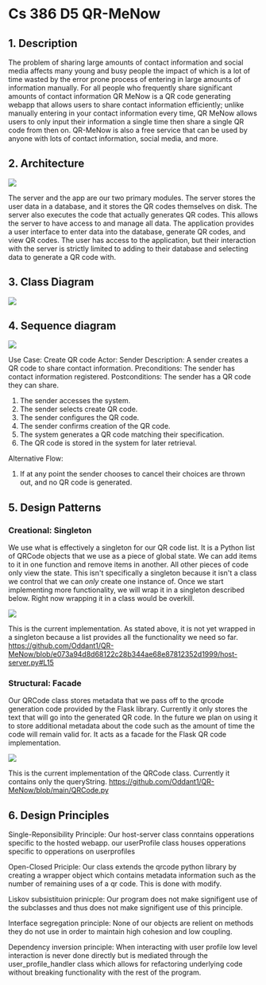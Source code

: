 # Cs 386 D5 QR-MeNow


## 1. Description
The problem of sharing large amounts of contact information and social media affects many young and busy people the impact of which is a lot of time wasted by the error prone process of entering in large amounts of information manually. For all people who frequently share significant amounts of contact information QR MeNow is a QR code generating webapp that allows users to share contact information efficiently; unlike manually entering in your contact information every time, QR MeNow allows users to only input their information a single time then share a single QR code from then on. QR-MeNow is also a free service that can be used by anyone with lots of contact information, social media, and more.

## 2. Architecture 
![](https://github.com/Oddant1/QR-MeNow/blob/main/documentation/assets/D5ArchitectureDiagram.JPG.png)

The server and the app are our two primary modules. The server stores the user data in a database, and it stores the QR codes themselves on disk. The server also executes the code that actually generates QR codes. This allows the server to have access to and manage all data. The application provides a user interface to enter data into the database, generate QR codes, and view QR codes. The user has access to the application, but their interaction with the server is strictly limited to adding to their database and selecting data to generate a QR code with.

## 3. Class Diagram
![](https://github.com/Oddant1/QR-MeNow/blob/main/documentation/assets/D5ClassDiagram.JPG)

## 4. Sequence diagram
![](https://github.com/Oddant1/QR-MeNow/blob/main/documentation/assets/D5SequenceDiagram.jpg)

Use Case: Create QR code
Actor: Sender
Description: A sender creates a QR code to share contact information.
Preconditions: The sender has contact information registered.
Postconditions: The sender has a QR code they can share.
1. The sender accesses the system.
2. The sender selects create QR code.
3. The sender configures the QR code.
4. The sender confirms creation of the QR code.
5. The system generates a QR code matching their specification.
6. The QR code is stored in the system for later retrieval.

Alternative Flow:
1. If at any point the sender chooses to cancel their choices are thrown out, and no QR code is generated.

## 5. Design Patterns
### Creational: Singleton
We use what is effectively a singleton for our QR code list. It is a Python list of QRCode objects that we use as a piece of global state. We can add items to it in one function and remove items in another. All other pieces of code only view the state. This isn't specifically a singleton because it isn't a class we control that we can _only_ create one instance of. Once we start implementing more functionality, we will wrap it in a singleton described below. Right now wrapping it in a class would be overkill.

![](https://github.com/Oddant1/QR-MeNow/blob/main/documentation/assets/Singleton.png)

This is the current implementation. As stated above, it is not yet wrapped in a singleton because a list provides all the functionality we need so far.
https://github.com/Oddant1/QR-MeNow/blob/e073a94d8d68122c28b344ae68e87812352d1999/host-server.py#L15

### Structural: Facade
Our QRCode class stores metadata that we pass off to the qrcode generation code provided by the Flask library. Currently it only stores the text that will go into the generated QR code. In the future we plan on using it to store additional metadata about the code such as the amount of time the code will remain valid for. It acts as a facade for the Flask QR code implementation.

![](https://github.com/Oddant1/QR-MeNow/blob/main/documentation/assets/Facade.png)

This is the current implementation of the QRCode class. Currently it contains only the queryString.
https://github.com/Oddant1/QR-MeNow/blob/main/QRCode.py

## 6. Design Principles

Single-Reponsibility Principle: Our host-server class conntains opperations specific to the hosted webapp. our userProfile class houses opperations specific to opperations on userprofiles

Open-Closed Priciple: Our class extends the qrcode python library by creating a wrapper object which contains metadata information such as the number of remaining uses of a qr code. This is done with modify.

Liskov subsistituion prinicple: Our program does not make signifigent use of the subclasses and thus does not make signifigent use of this principle.

Interface segregation principle: None of our objects are relient on methods they do not use in order to maintain high cohesion and low coupling.

Dependency inversion principle: When interacting with user profile low level interaction is never done directly but is mediated through the user_profile_handler class which allows for refactoring underlying code without breaking functionality with the rest of the program.
